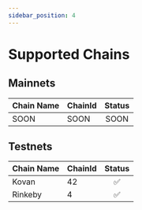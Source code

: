 ```yaml
---
sidebar_position: 4
---
```


# Supported Chains

## Mainnets

| Chain Name          | ChainId  |   Status  |
|---------------------|----------|:---------:|
|        SOON         |   SOON   |    SOON   |

## Testnets

| Chain Name       | ChainId  |    Status   |
|------------------|----------|:-----------:|
|      Kovan       |    42    |      ✅      |
|      Rinkeby     |     4    |      ✅      |
